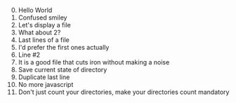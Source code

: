 0. Hello World 
1. Confused smiley 
2. Let's display a file 
3. What about 2?
4. Last lines of a file 
5. I'd prefer the first ones actually
6. Line #2 
7. It is a good file that cuts iron without making a noise 
8. Save current state of directory 
9. Duplicate last line 
10. No more javascript 
11. Don't just count your directories, make your directories count
mandatory

